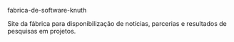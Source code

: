 fabrica-de-software-knuth

Site da fábrica para disponibilização de notícias, parcerias e resultados de pesquisas em projetos.
